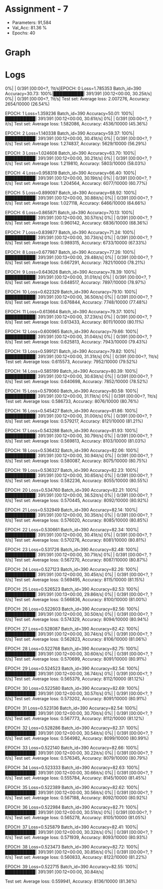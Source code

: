 # Assignment - 7

- Parameters: 91,584
- Val_Acc: 81.36 %
- Epochs: 40

# Graph



# Logs

 0%|          | 0/391 [00:00<?, ?it/s]EPOCH: 0
Loss=1.785353 Batch_id=390 Accuracy=30.73: 100%|██████████| 391/391 [00:12<00:00, 30.25it/s]
  0%|          | 0/391 [00:00<?, ?it/s]
Test set: Average loss: 2.007276, Accuracy: 2654/10000 (26.54%)

EPOCH: 1
Loss=1.359236 Batch_id=390 Accuracy=50.01: 100%|██████████| 391/391 [00:12<00:00, 30.61it/s]
  0%|          | 0/391 [00:00<?, ?it/s]
Test set: Average loss: 1.582086, Accuracy: 4536/10000 (45.36%)

EPOCH: 2
Loss=1.140338 Batch_id=390 Accuracy=59.37: 100%|██████████| 391/391 [00:12<00:00, 30.41it/s]
  0%|          | 0/391 [00:00<?, ?it/s]
Test set: Average loss: 1.274837, Accuracy: 5629/10000 (56.29%)

EPOCH: 3
Loss=1.024608 Batch_id=390 Accuracy=63.70: 100%|██████████| 391/391 [00:12<00:00, 30.21it/s]
  0%|          | 0/391 [00:00<?, ?it/s]
Test set: Average loss: 1.219810, Accuracy: 5803/10000 (58.03%)

EPOCH: 4
Loss=0.958319 Batch_id=390 Accuracy=66.40: 100%|██████████| 391/391 [00:12<00:00, 30.19it/s]
  0%|          | 0/391 [00:00<?, ?it/s]
Test set: Average loss: 1.204564, Accuracy: 6077/10000 (60.77%)

EPOCH: 5
Loss=0.899097 Batch_id=390 Accuracy=68.92: 100%|██████████| 391/391 [00:12<00:00, 30.88it/s]
  0%|          | 0/391 [00:00<?, ?it/s]
Test set: Average loss: 1.027118, Accuracy: 6466/10000 (64.66%)

EPOCH: 6
Loss=0.865871 Batch_id=390 Accuracy=70.13: 100%|██████████| 391/391 [00:12<00:00, 30.57it/s]
  0%|          | 0/391 [00:00<?, ?it/s]
Test set: Average loss: 0.960142, Accuracy: 6836/10000 (68.36%)

EPOCH: 7
Loss=0.839877 Batch_id=390 Accuracy=71.24: 100%|██████████| 391/391 [00:12<00:00, 30.73it/s]
  0%|          | 0/391 [00:00<?, ?it/s]
Test set: Average loss: 0.989315, Accuracy: 6733/10000 (67.33%)

EPOCH: 8
Loss=0.677987 Batch_id=390 Accuracy=77.26: 100%|██████████| 391/391 [00:13<00:00, 29.48it/s]
  0%|          | 0/391 [00:00<?, ?it/s]
Test set: Average loss: 0.667291, Accuracy: 7821/10000 (78.21%)

EPOCH: 9
Loss=0.643626 Batch_id=390 Accuracy=78.39: 100%|██████████| 391/391 [00:12<00:00, 31.01it/s]
  0%|          | 0/391 [00:00<?, ?it/s]
Test set: Average loss: 0.648517, Accuracy: 7897/10000 (78.97%)

EPOCH: 10
Loss=0.622329 Batch_id=390 Accuracy=79.10: 100%|██████████| 391/391 [00:12<00:00, 36.50it/s]
  0%|          | 0/391 [00:00<?, ?it/s]
Test set: Average loss: 0.676844, Accuracy: 7748/10000 (77.48%)

EPOCH: 11
Loss=0.613664 Batch_id=390 Accuracy=79.37: 100%|██████████| 391/391 [00:12<00:00, 37.23it/s]
  0%|          | 0/391 [00:00<?, ?it/s]
Test set: Average loss: 0.613433, Accuracy: 8011/10000 (80.11%)

EPOCH: 12
Loss=0.600965 Batch_id=390 Accuracy=79.66: 100%|██████████| 391/391 [00:12<00:00, 31.04it/s]
  0%|          | 0/391 [00:00<?, ?it/s]
Test set: Average loss: 0.625813, Accuracy: 7943/10000 (79.43%)

EPOCH: 13
Loss=0.599121 Batch_id=390 Accuracy=79.82: 100%|██████████| 391/391 [00:12<00:00, 31.31it/s]
  0%|          | 0/391 [00:00<?, ?it/s]
Test set: Average loss: 0.615573, Accuracy: 7952/10000 (79.52%)

EPOCH: 14
Loss=0.585199 Batch_id=390 Accuracy=80.39: 100%|██████████| 391/391 [00:12<00:00, 30.63it/s]
  0%|          | 0/391 [00:00<?, ?it/s]
Test set: Average loss: 0.640698, Accuracy: 7852/10000 (78.52%)

EPOCH: 15
Loss=0.579060 Batch_id=390 Accuracy=80.58: 100%|██████████| 391/391 [00:12<00:00, 31.11it/s]
  0%|          | 0/391 [00:00<?, ?it/s]
Test set: Average loss: 0.586733, Accuracy: 8076/10000 (80.76%)

EPOCH: 16
Loss=0.545427 Batch_id=390 Accuracy=81.86: 100%|██████████| 391/391 [00:12<00:00, 31.00it/s]
  0%|          | 0/391 [00:00<?, ?it/s]
Test set: Average loss: 0.579217, Accuracy: 8121/10000 (81.21%)

EPOCH: 17
Loss=0.543288 Batch_id=390 Accuracy=81.93: 100%|██████████| 391/391 [00:12<00:00, 30.79it/s]
  0%|          | 0/391 [00:00<?, ?it/s]
Test set: Average loss: 0.569813, Accuracy: 8103/10000 (81.03%)

EPOCH: 18
Loss=0.536432 Batch_id=390 Accuracy=82.06: 100%|██████████| 391/391 [00:12<00:00, 30.94it/s]
  0%|          | 0/391 [00:00<?, ?it/s]
Test set: Average loss: 0.580087, Accuracy: 8075/10000 (80.75%)

EPOCH: 19
Loss=0.536327 Batch_id=390 Accuracy=82.23: 100%|██████████| 391/391 [00:12<00:00, 30.65it/s]
  0%|          | 0/391 [00:00<?, ?it/s]
Test set: Average loss: 0.582236, Accuracy: 8055/10000 (80.55%)

EPOCH: 20
Loss=0.534760 Batch_id=390 Accuracy=82.21: 100%|██████████| 391/391 [00:12<00:00, 36.52it/s]
  0%|          | 0/391 [00:00<?, ?it/s]
Test set: Average loss: 0.570445, Accuracy: 8092/10000 (80.92%)

EPOCH: 21
Loss=0.532949 Batch_id=390 Accuracy=82.14: 100%|██████████| 391/391 [00:12<00:00, 30.35it/s]
  0%|          | 0/391 [00:00<?, ?it/s]
Test set: Average loss: 0.576020, Accuracy: 8085/10000 (80.85%)

EPOCH: 22
Loss=0.530661 Batch_id=390 Accuracy=82.34: 100%|██████████| 391/391 [00:12<00:00, 30.41it/s]
  0%|          | 0/391 [00:00<?, ?it/s]
Test set: Average loss: 0.570276, Accuracy: 8081/10000 (80.81%)

EPOCH: 23
Loss=0.531726 Batch_id=390 Accuracy=82.48: 100%|██████████| 391/391 [00:12<00:00, 30.71it/s]
  0%|          | 0/391 [00:00<?, ?it/s]
Test set: Average loss: 0.567270, Accuracy: 8087/10000 (80.87%)

EPOCH: 24
Loss=0.527123 Batch_id=390 Accuracy=82.26: 100%|██████████| 391/391 [00:12<00:00, 30.45it/s]
  0%|          | 0/391 [00:00<?, ?it/s]
Test set: Average loss: 0.569495, Accuracy: 8115/10000 (81.15%)

EPOCH: 25
Loss=0.526523 Batch_id=390 Accuracy=82.53: 100%|██████████| 391/391 [00:13<00:00, 29.86it/s]
  0%|          | 0/391 [00:00<?, ?it/s]
Test set: Average loss: 0.566836, Accuracy: 8100/10000 (81.00%)

EPOCH: 26
Loss=0.522603 Batch_id=390 Accuracy=82.56: 100%|██████████| 391/391 [00:12<00:00, 30.50it/s]
  0%|          | 0/391 [00:00<?, ?it/s]
Test set: Average loss: 0.574329, Accuracy: 8094/10000 (80.94%)

EPOCH: 27
Loss=0.528087 Batch_id=390 Accuracy=82.42: 100%|██████████| 391/391 [00:12<00:00, 30.74it/s]
  0%|          | 0/391 [00:00<?, ?it/s]
Test set: Average loss: 0.562823, Accuracy: 8106/10000 (81.06%)

EPOCH: 28
Loss=0.522768 Batch_id=390 Accuracy=82.75: 100%|██████████| 391/391 [00:12<00:00, 30.60it/s]
  0%|          | 0/391 [00:00<?, ?it/s]
Test set: Average loss: 0.570699, Accuracy: 8091/10000 (80.91%)

EPOCH: 29
Loss=0.524523 Batch_id=390 Accuracy=82.54: 100%|██████████| 391/391 [00:12<00:00, 36.74it/s]
  0%|          | 0/391 [00:00<?, ?it/s]
Test set: Average loss: 0.565379, Accuracy: 8112/10000 (81.12%)

EPOCH: 30
Loss=0.522580 Batch_id=390 Accuracy=82.69: 100%|██████████| 391/391 [00:12<00:00, 30.57it/s]
  0%|          | 0/391 [00:00<?, ?it/s]
Test set: Average loss: 0.573202, Accuracy: 8091/10000 (80.91%)

EPOCH: 31
Loss=0.523136 Batch_id=390 Accuracy=82.54: 100%|██████████| 391/391 [00:12<00:00, 30.70it/s]
  0%|          | 0/391 [00:00<?, ?it/s]
Test set: Average loss: 0.567773, Accuracy: 8112/10000 (81.12%)

EPOCH: 32
Loss=0.528286 Batch_id=390 Accuracy=82.37: 100%|██████████| 391/391 [00:12<00:00, 30.54it/s]
  0%|          | 0/391 [00:00<?, ?it/s]
Test set: Average loss: 0.564982, Accuracy: 8099/10000 (80.99%)

EPOCH: 33
Loss=0.522140 Batch_id=390 Accuracy=82.66: 100%|██████████| 391/391 [00:12<00:00, 30.22it/s]
  0%|          | 0/391 [00:00<?, ?it/s]
Test set: Average loss: 0.576345, Accuracy: 8079/10000 (80.79%)

EPOCH: 34
Loss=0.523333 Batch_id=390 Accuracy=82.63: 100%|██████████| 391/391 [00:12<00:00, 30.66it/s]
  0%|          | 0/391 [00:00<?, ?it/s]
Test set: Average loss: 0.555784, Accuracy: 8145/10000 (81.45%)

EPOCH: 35
Loss=0.522389 Batch_id=390 Accuracy=82.62: 100%|██████████| 391/391 [00:12<00:00, 30.56it/s]
  0%|          | 0/391 [00:00<?, ?it/s]
Test set: Average loss: 0.567188, Accuracy: 8092/10000 (80.92%)

EPOCH: 36
Loss=0.522984 Batch_id=390 Accuracy=82.71: 100%|██████████| 391/391 [00:12<00:00, 30.51it/s]
  0%|          | 0/391 [00:00<?, ?it/s]
Test set: Average loss: 0.565278, Accuracy: 8105/10000 (81.05%)

EPOCH: 37
Loss=0.525879 Batch_id=390 Accuracy=82.41: 100%|██████████| 391/391 [00:12<00:00, 30.32it/s]
  0%|          | 0/391 [00:00<?, ?it/s]
Test set: Average loss: 0.571939, Accuracy: 8093/10000 (80.93%)

EPOCH: 38
Loss=0.523473 Batch_id=390 Accuracy=82.72: 100%|██████████| 391/391 [00:12<00:00, 30.85it/s]
  0%|          | 0/391 [00:00<?, ?it/s]
Test set: Average loss: 0.560833, Accuracy: 8122/10000 (81.22%)

EPOCH: 39
Loss=0.522715 Batch_id=390 Accuracy=82.55: 100%|██████████| 391/391 [00:12<00:00, 30.84it/s]

Test set: Average loss: 0.559941, Accuracy: 8136/10000 (81.36%)
